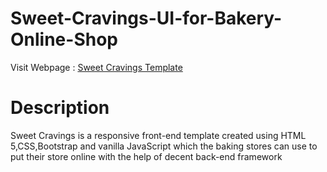 # Sweet-Cravings-UI-for-Bakery-Online-Shop

Visit Webpage : [Sweet Cravings Template](https://sweetcravingstemplate-onlinebakestore.netlify.com/)

# Description
Sweet Cravings is a responsive front-end template created using HTML 5,CSS,Bootstrap and vanilla JavaScript which the baking stores can use to put their store online with the help of decent back-end framework
